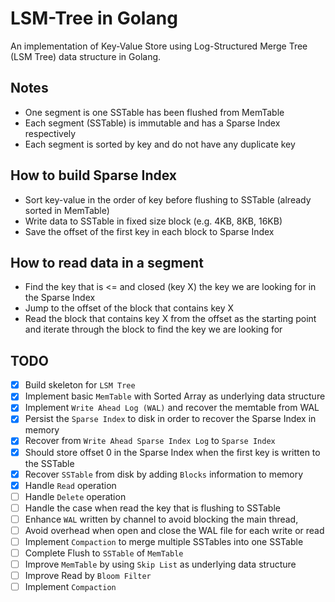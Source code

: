 # LSM-Tree in Golang
An implementation of Key-Value Store using Log-Structured Merge Tree (LSM Tree) data structure in Golang.

## Notes
- One segment is one SSTable has been flushed from MemTable
- Each segment (SSTable) is immutable and has a Sparse Index respectively
- Each segment is sorted by key and do not have any duplicate key

## How to build Sparse Index
- Sort key-value in the order of key before flushing to SSTable (already sorted in MemTable)
- Write data to SSTable in fixed size block (e.g. 4KB, 8KB, 16KB)
- Save the offset of the first key in each block to Sparse Index

## How to read data in a segment
- Find the key that is <= and closed (key X) the key we are looking for in the Sparse Index
- Jump to the offset of the block that contains key X
- Read the block that contains key X from the offset as the starting point and iterate through the block to find the key we are looking for


## TODO
- [x] Build skeleton for `LSM Tree`
- [x] Implement basic `MemTable` with Sorted Array as underlying data structure
- [x] Implement `Write Ahead Log (WAL)` and recover the memtable from WAL
- [x] Persist the `Sparse Index` to disk in order to recover the Sparse Index in memory
- [x] Recover from `Write Ahead Sparse Index Log` to `Sparse Index`
- [x] Should store offset 0 in the Sparse Index when the first key is written to the SSTable
- [x] Recover `SSTable` from disk by adding `Blocks` information to memory
- [x] Handle `Read` operation
- [ ] Handle `Delete` operation
- [ ] Handle the case when read the key that is flushing to SSTable
- [ ] Enhance `WAL` written by channel to avoid blocking the main thread, 
- [ ] Avoid overhead when open and close the WAL file for each write or read
- [ ] Implement `Compaction` to merge multiple SSTables into one SSTable
- [ ] Complete Flush to `SSTable` of `MemTable`
- [ ] Improve `MemTable` by using `Skip List` as underlying data structure
- [ ] Improve Read by `Bloom Filter`
- [ ] Implement `Compaction`